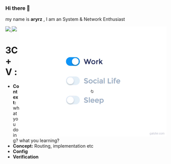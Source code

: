 ### Hi there 👋

my name is **aryrz** , I am an System & Network Enthusiast


   <p align="left">
    <a href="https://github.com/aryrz">
      <img height="180em" src="https://github-readme-stats-eight-theta.vercel.app/api?username=aryrz&show_icons=true&theme=algolia&include_all_commits=true&count_private=true"/>
      <img height="180em" src="https://github-readme-stats-eight-theta.vercel.app/api/top-langs/?username=aryrz&layout=compact&langs_count=8&theme=algolia"/>
       <img src="https://raw.githubusercontent.com/aryrz/aryrz/main/life_balance.gif" alt="side Image" align="right" width="460" height="auto" />
    </a>
    </p>

# 3C + V :

- **Context:** what you doing? what you learning?
- **Concept:** Routing, implementation etc
- **Config**
- **Verification**
